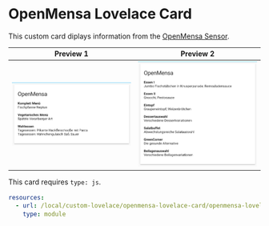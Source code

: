 # OpenMensa Lovelace Card
This custom card diplays information from the [OpenMensa Sensor](https://github.com/Mofeywalker/openmensa-hass-component).


|Preview 1|Preview 2|
|-|-|
|![Preview 1](images/preview1.png) | ![Preview 2](images/preview2.png)|

This card requires `type: js`.
```yaml
resources:
  - url: /local/custom-lovelace/openmensa-lovelace-card/openmensa-lovelace-card.js
    type: module
```